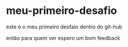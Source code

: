 # meu-primeiro-desafio  

este é o  meu primeiro desfaio dentro do git-hub   

então para quem ver espero um bom feedback 

